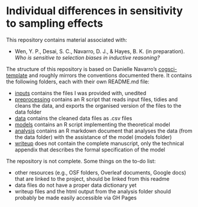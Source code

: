 
<!-- README.md is generated from README.Rmd. Please edit that file -->

# Individual differences in sensitivity to sampling effects

<!-- badges: start -->

<!-- badges: end -->

This repository contains material associated with:

  - Wen, Y. P., Desai, S. C., Navarro, D. J., & Hayes, B. K. (in
    preparation). *Who is sensitive to selection biases in inductive
    reasoning?*

The structure of this repository is based on Danielle Navarro’s
[cogsci-template](https://github.com/djnavarro/cogsci-template) and
roughly mirrors the conventions documented there. It contains the
following folders, each with their own README.md file:

  - [inputs](./inputs) contains the files I was provided with, unedited
  - [preprocessing](./preprocessing) contains an R script that reads
    input files, tidies and cleans the data, and exports the organised
    version of the files to the data folder
  - [data](./data) contains the cleaned data files as .csv files
  - [models](./models) contains an R script implementing the theoretical
    model
  - [analysis](./analysis) contains an R markdown document that analyses
    the data (from the data folder) with the assistance of the model
    (models folder)
  - [writeup](./writeup) does not contain the complete manuscript, only
    the technical appendix that describes the formal specification of
    the model

The repository is not complete. Some things on the to-do list:

  - other resources (e.g., OSF folders, Overleaf documents, Google docs)
    that are linked to the project, should be linked from this readme
  - data files do not have a proper data dictionary yet
  - writeup files and the html output from the analysis folder should
    probably be made easily accessible via GH Pages
